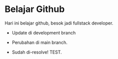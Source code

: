 # Belajar Github
Hari ini belajar github, besok jadi fullstack developer.


* Update di development branch

* Perubahan di main branch.

* Sudah di-resolve! TEST.
